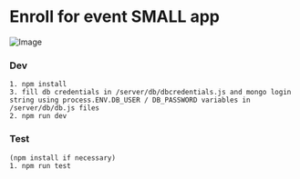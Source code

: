 # Enroll for event SMALL app
![Image](https://i.imgur.com/mvI6GVF.gif)
### Dev
```
1. npm install
3. fill db credentials in /server/db/dbcredentials.js and mongo login string using process.ENV.DB_USER / DB_PASSWORD variables in /server/db/db.js files
2. npm run dev
```
### Test
```
(npm install if necessary)
1. npm run test
```

